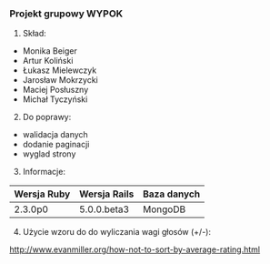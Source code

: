 ### Projekt grupowy WYPOK
1. Skład:
 - Monika Beiger
 - Artur Koliński
 - Łukasz Mielewczyk
 - Jarosław Mokrzycki
 - Maciej Posłuszny
 - Michał Tyczyński
 
2. Do poprawy:
- walidacja danych
- dodanie paginacji
- wyglad strony 

3. Informacje:

|Wersja Ruby|Wersja Rails|Baza danych|
|---|---|---|
|2.3.0p0|5.0.0.beta3|MongoDB|

4. Użycie wzoru do do wyliczania wagi głosów (+/-):

http://www.evanmiller.org/how-not-to-sort-by-average-rating.html